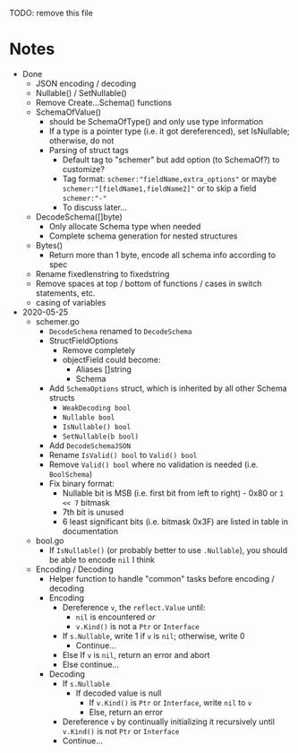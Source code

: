 TODO: remove this file

# Notes

- Done
  - JSON encoding / decoding
  - Nullable() / SetNullable()
  - Remove Create...Schema() functions
  - SchemaOfValue()
    - should be SchemaOfType() and only use type information
    - If a type is a pointer type (i.e. it got dereferenced), set IsNullable; otherwise,
      do not
    - Parsing of struct tags
      - Default tag to "schemer" but add option (to SchemaOf?) to customize?
      - Tag format: `schemer:"fieldName,extra_options"`
        or maybe `schemer:"[fieldName1,fieldName2]"`
        or to skip a field `schemer:"-"`
      - To discuss later...
  - DecodeSchema([]byte)
    - Only allocate Schema type when needed
    - Complete schema generation for nested structures
  - Bytes()
    - Return more than 1 byte, encode all schema info according to spec
  - Rename fixedlenstring to fixedstring
  - Remove spaces at top / bottom of functions / cases in switch statements, etc.
  - casing of variables
- 2020-05-25
  - schemer.go
    - `DecodeSchema` renamed to `DecodeSchema`
    - StructFieldOptions
      - Remove completely
      - objectField could become:
        - Aliases []string
        - Schema
    - Add `SchemaOptions` struct, which is inherited by all other Schema structs
      - `WeakDecoding bool`
      - `Nullable bool`
      - `IsNullable() bool`
      - `SetNullable(b bool)`
    - Add `DecodeSchemaJSON`
    - Rename `IsValid() bool` to `Valid() bool`
    - Remove `Valid() bool` where no validation is needed (i.e. `BoolSchema`)
    - Fix binary format:
      - Nullable bit is MSB (i.e. first bit from left to right) - 0x80 or `1 << 7` bitmask
      - 7th bit is unused
      - 6 least significant bits (i.e. bitmask 0x3F) are listed in table in documentation
  - bool.go
    - If `IsNullable()` (or probably better to use `.Nullable`), you should be able to encode `nil` I think
  - Encoding / Decoding
    - Helper function to handle "common" tasks before encoding / decoding
    - Encoding
      - Dereference `v`, the `reflect.Value` until:
        - `nil` is encountered _or_
        - `v.Kind()` is not a `Ptr` or `Interface`
      - If `s.Nullable`, write 1 if `v` is `nil`; otherwise, write 0
        - Continue...
      - Else If `v` is `nil`, return an error and abort
      - Else continue...
    - Decoding
      - If `s.Nullable`
        - If decoded value is null
          - If `v.Kind()` is `Ptr` or `Interface`, write `nil` to `v`
          - Else, return an error
      - Dereference `v` by continually initializing it recursively until `v.Kind()` is not `Ptr` or `Interface`
      - Continue...
